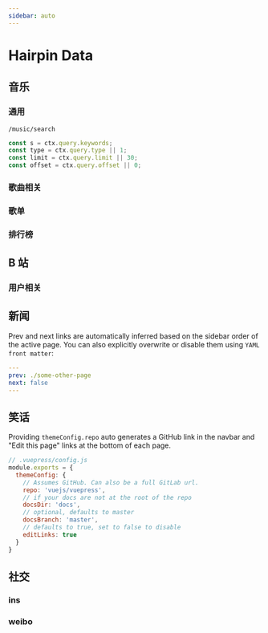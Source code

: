 ```yaml
---
sidebar: auto
---
```


# Hairpin Data

## 音乐
### 通用

`/music/search`

``` js
const s = ctx.query.keywords;
const type = ctx.query.type || 1;
const limit = ctx.query.limit || 30;
const offset = ctx.query.offset || 0;
```


### 歌曲相关
### 歌单
### 排行榜

## B 站

### 用户相关

## 新闻

Prev and next links are automatically inferred based on the sidebar order of the active page. You can also explicitly overwrite or disable them using `YAML front matter`:

``` yaml
---
prev: ./some-other-page
next: false
---
```

## 笑话

Providing `themeConfig.repo` auto generates a GitHub link in the navbar and "Edit this page" links at the bottom of each page.

``` js
// .vuepress/config.js
module.exports = {
  themeConfig: {
    // Assumes GitHub. Can also be a full GitLab url.
    repo: 'vuejs/vuepress',
    // if your docs are not at the root of the repo
    docsDir: 'docs',
    // optional, defaults to master
    docsBranch: 'master',
    // defaults to true, set to false to disable
    editLinks: true
  }
}
```

## 社交

### ins

### weibo
